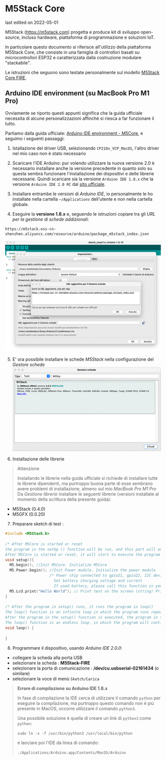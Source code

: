 # M5Stack Core
last edited on 2022-05-01

M5Stack (<https://m5stack.com>) progetta e produce kit di sviluppo open-source, incluso hardware, piattaforma di programmazione e soluzioni IoT.

In particolare questo documento si riferisce all'utilizzo della piattaforma M5Stack Core, che consiste in una famiglia di controllori basati
su microcontrollori ESP32 e caratterizzata dalla costruzione modulare "stackabile".

Le istruzioni che seguono sono testate personalmente sul modello [M5Stack Core FIRE](https://docs.m5stack.com/en/core/fire).

## Arduino IDE environment (su MacBook Pro M1 Pro)

Ovviamente se riporto questi appunti significa che la guida ufficiale necessita di alcune personalizzazioni affinchè si riesca a far funzionare il tutto.

Partiamo dalla guida ufficiale: [Arduino IDE environment - M5Core](https://docs.m5stack.com/en/quick_start/m5core/arduino), e seguimo i seguenti passaggi:

1. Istallazione del driver USB, selezionando `CP210x_VCP_MacOS`, l'altro driver nel mio caso non è stato necessario

2. Scaricare l'IDE Arduino: pur volendo utilizzare la nuova versione 2.0 è necessario installare anche la versione precedente in quanto solo
  su questa sembra funzionare l'installazione dei dispositivi e delle librerie necessarie.
  Quindi scaricare sia la versione `Arduino IDE 1.8.x` che la versione `Arduino IDE 2.0 RC` dal [sito ufficiale](https://www.arduino.cc/en/software).

3. Installare entrambe le versioni di _Arduino IDE_, io personalmente le ho installate nella cartella `~/Applications` dell'utente e non nella cartella
  globale.

4. Eseguire la **versione 1.8.x** e, seguendo le istruzioni copiare tra gli _URL per la gestione di schede addizionali_:
  ```
  https://m5stack.oss-cn-shenzhen.aliyuncs.com/resource/arduino/package_m5stack_index.json
  ```
  ![](./images/arduino-gestore-schede-aggiuntive.png)

5. E' ora possibile installare le schede _M5Stack_ nella configurazione del _Gestore schede_
  ![](./images/arduino-gestore-schede.png)

6. Installazione delle librerie
  > Attenzione
  >
  > Installando le librerie nella guida ufficiale si richiede di installare tutte le librerie dipendenti, ma purtroppo
  > buona parte di esse sembrano avere problemi di installazione, almeno sul mio _MacBook Pro M1 Pro_
  Da _Gestione librerie_ installare le seguenti librerie (versioni installate al momento della scrittura della presente guida):
  - M5Stack (0.4.0)
  - M5GFX (0.0.20)

7. Preparare sketch di test :
  ```c
  #include <M5Stack.h>

  /* After M5Core is started or reset
  the program in the setUp () function will be run, and this part will only be run once.
  After M5Core is started or reset, it will start to execute the program in the setup() function, and this part will only be executed once. */
  void setup(){
    M5.begin(); //Init M5Core. Initialize M5Core
    M5.Power.begin(); //Init Power module. Initialize the power module
                      /* Power chip connected to gpio21, gpio22, I2C device
                        Set battery charging voltage and current
                        If used battery, please call this function in your project */
    M5.Lcd.print("Hello World"); // Print text on the screen (string) Print text on the screen (string)
  }

  /* After the program in setup() runs, it runs the program in loop()
  The loop() function is an infinite loop in which the program runs repeatedly
  After the program in the setup() function is executed, the program in the loop() function will be executed
  The loop() function is an endless loop, in which the program will continue to run repeatedly */
  void loop() {

  }
  ```

8. Programmare il dispositivo, usando _Arduino IDE 2.0.0_:
  - collegare la scheda alla porta USB
  - selezionare la scheda : **M5Stack-FIRE**
  - selezionare la porta di comunicazione : **/dev/cu.usbserial-02161434** (o similare)
  - selezionare la voce di menù `Sketch/Carica`

  > **Errore di compilazione su Arduino IDE 1.8.x**
  >
  > In fase di compilazione la IDE cerca di utilizzare il comando `python` per eseguire la compilazione, ma purtroppo
  > questo comando non è più presente in MacOS, occorre utilizzare il comando `python3`.
  > 
  > Una possibile soluzione è quella di creare un link di `python3` come `python`:
  >
  > ```sudo ln -s -f /usr/bin/python3 /usr/local/bin/python```
  >
  >  e lanciare poi l'IDE da linea di comando:
  >
  > ```./Applications/Arduino.app/Contents/MacOS/Arduino```
  >
